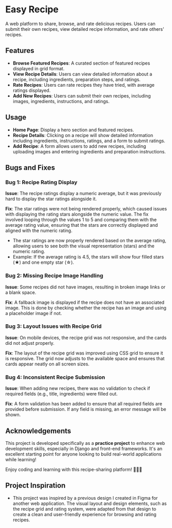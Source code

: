 
# Easy Recipe

A web platform to share, browse, and rate delicious recipes. Users can submit their own recipes, view detailed recipe information, and rate others' recipes.

## Features

- **Browse Featured Recipes**: A curated section of featured recipes displayed in grid format.
- **View Recipe Details**: Users can view detailed information about a recipe, including ingredients, preparation steps, and ratings.
- **Rate Recipes**: Users can rate recipes they have tried, with average ratings displayed.
- **Add New Recipes**: Users can submit their own recipes, including images, ingredients, instructions, and ratings.

 
## Usage

- **Home Page**: Display a hero section and featured recipes.
- **Recipe Details**: Clicking on a recipe will show detailed information including ingredients, instructions, ratings, and a form to submit ratings.
- **Add Recipe**: A form allows users to add new recipes, including uploading images and entering ingredients and preparation instructions.

## Bugs and Fixes

### Bug 1: Recipe Rating Display
**Issue**: The recipe ratings display a numeric average, but it was previously hard to display the star ratings alongside it.


**Fix**: The star ratings were not being rendered properly, which caused issues with displaying the rating stars alongside the numeric value. The fix involved looping through the values 1 to 5 and comparing them with the average rating value, ensuring that the stars are correctly displayed and aligned with the numeric rating.
   - The star ratings are now properly rendered based on the average rating, allowing users to see both the visual representation (stars) and the numeric rating.
   - Example: If the average rating is 4.5, the stars will show four filled stars (★) and one empty star (☆).


### Bug 2: Missing Recipe Image Handling
**Issue**: Some recipes did not have images, resulting in broken image links or a blank space.

**Fix**: A fallback image is displayed if the recipe does not have an associated image. This is done by checking whether the recipe has an image and using a placeholder image if not.

### Bug 3: Layout Issues with Recipe Grid
**Issue**: On mobile devices, the recipe grid was not responsive, and the cards did not adjust properly.

**Fix**: The layout of the recipe grid was improved using CSS grid to ensure it is responsive. The grid now adjusts to the available space and ensures that cards appear neatly on all screen sizes.

### Bug 4: Inconsistent Recipe Submission
**Issue**: When adding new recipes, there was no validation to check if required fields (e.g., title, ingredients) were filled out.

**Fix**: A form validation has been added to ensure that all required fields are provided before submission. If any field is missing, an error message will be shown.

## Acknowledgements 

This project is developed specifically as a **practice project** to enhance web development skills, especially in Django and front-end frameworks. It's an excellent starting point for anyone looking to build real-world applications while learning!

Enjoy coding and learning with this recipe-sharing platform! 🍳🍲🍰

## Project Inspiration 
- This project was inspired by a previous design I created in Figma for another web application. The visual layout and design elements, such as the recipe grid and rating system, were adapted from that design to create a clean and user-friendly experience for browsing and rating recipes.

 